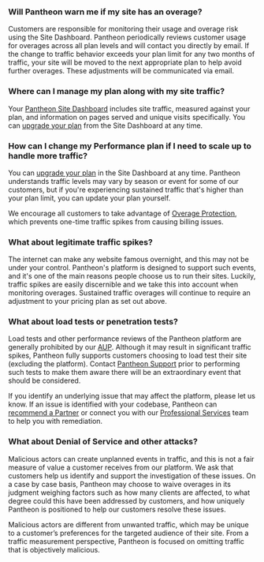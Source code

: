 ### Will Pantheon warn me if my site has an overage?

Customers are responsible for monitoring their usage and overage risk using the Site Dashboard. Pantheon periodically reviews customer usage for overages across all plan levels and will contact you directly by email. If the change to traffic behavior exceeds your plan limit for any two months of traffic, your site will be moved to the next appropriate plan to help avoid further overages. These adjustments will be communicated via email.

### Where can I manage my plan along with my site traffic?

Your [Pantheon Site Dashboard](/metrics) includes site traffic, measured against your plan, and information on pages served and unique visits specifically. You can [upgrade your plan](/site-plan) from the Site Dashboard at any time.

### How can I change my Performance plan if I need to scale up to handle more traffic?

You can [upgrade your plan](/site-plan) in the Site Dashboard at any time. Pantheon understands traffic levels may vary by season or event for some of our customers, but if you're experiencing sustained traffic that's higher than your plan limit, you can update your plan yourself.

We encourage all customers to take advantage of [Overage Protection](/traffic-limits#overage-protection), which prevents one-time traffic spikes from causing billing issues.

### What about legitimate traffic spikes?

The internet can make any website famous overnight, and this may not be under your control. Pantheon's platform is designed to support such events, and it's one of the main reasons people choose us to run their sites. Luckily, traffic spikes are easily discernible and we take this into account when monitoring overages. Sustained traffic overages will continue to require an adjustment to your pricing plan as set out above.

### What about load tests or penetration tests?

Load tests and other performance reviews of the Pantheon platform are generally prohibited by our [AUP](https://legal.pantheon.io). Although it may result in significant traffic spikes, Pantheon fully supports customers choosing to load test their site (excluding the platform). Contact [Pantheon Support](/guides/support/contact-support/) prior to performing such tests to make them aware there will be an extraordinary event that should be considered.

If you identify an underlying issue that may affect the platform, please let us know. If an issue is identified with your codebase, Pantheon can [recommend a Partner](https://directory.pantheon.io/agencies?docs) or connect you with our [Professional Services](/guides/professional-services) team to help you with remediation.

### What about Denial of Service and other attacks?

Malicious actors can create unplanned events in traffic, and this is not a fair measure of value a customer receives from our platform. We ask that customers help us identify and support the investigation of these issues. On a case by case basis, Pantheon may choose to waive overages in its judgment weighing factors such as how many clients are affected, to what degree could this have been addressed by customers, and how uniquely Pantheon is positioned to help our customers resolve these issues.

Malicious actors are different from unwanted traffic, which may be unique to a customer’s preferences for the targeted audience of their site. From a traffic measurement perspective, Pantheon is focused on omitting traffic that is objectively malicious.
